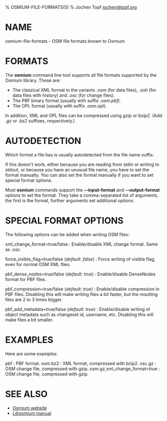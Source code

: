 % OSMIUM-FILE-FORMATS(5)
% Jochen Topf <jochen@topf.org>

# NAME

osmium-file-formats - OSM file formats known to Osmium

# FORMATS

The **osmium** command line tool supports all file formats supported by the
Osmium library. These are:

* The classical XML format in the variants *.osm* (for data files),
  *.osh* (for data files with history) and *.osc* (for change files).
* The PBF binary format (usually with suffix *.osm.pbf*).
* The OPL format (usually with suffix *.osm.opl*).

In addition, XML and OPL files can be compressed using *gzip* or *bzip2*.
(Add *.gz* or *.bz2* suffixes, respectively.)

# AUTODETECTION

Which format a file has is usually autodetected from the file name suffix.

If this doesn't work, either because you are reading from stdin or writing to
stdout, or because you have an unusual file name, you have to set the format
manually. You can also set the format manually if you want to set special
format options.

Most **osmium** commands support the **--input-format** and **--output-format**
options to set the format. They take a comma-separated list of arguments, the
first is the format, further arguments set additional options.

# SPECIAL FORMAT OPTIONS

The following options can be added when writing OSM files:

xml_change_format=true/false
:   Enable/disable XML change format. Same as *.osc*.

force_visible_flag=true/false (*default: false*)
:   Force writing of visible flag, even for normal OSM XML files.

pbf_dense_nodes=true/false (*default: true*)
:   Enable/disable DenseNodes format for PBF files. 

pbf_compression=true/false (*default: true*)
:   Enable/disable compression in PBF files. Disabling this will make writing
    files a bit faster, but the resulting files are 2 to 3 times bigger.

pbf_add_metadata=true/false (*default: true*)
:   Enable/disable writing of object metadata such as changeset id, username,
    etc. Disabling this will make files a bit smaller.

# EXAMPLES

Here are some examples:

pbf
:   PBF format.
osm.bz2
:   XML format, compressed with bzip2.
osc.gz
:   OSM change file, compressed with gzip.
osm.gz,xml_change_format=true
:   OSM change file, compressed with gzip.


# SEE ALSO

* [Osmium website](http://osmcode.org/osmium)
* [Libosmium manual](http://osmcode.org/libosmium/manual/libosmium-manual.html)

